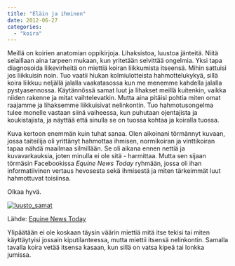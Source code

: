 ```yaml
---
title: "Eläin ja ihminen"
date: 2012-06-27
categories: 
  - "koira"
---
```


Meillä on koirien anatomian oppikirjoja. Lihaksistoa, luustoa jänteitä. Niitä selaillaan aina tarpeen mukaan, kun yritetään selvittää ongelmia. Yksi tapa diagnosoida liikevirheitä on miettiä koiran liikkumista itseensä. Mihin sattuisi jos liikkuisin noin. Tuo vaatii hiukan kolmiulotteista hahmottelukykyä, sillä koira liikkuu neljällä jalalla vaakatasossa kun me menemme kahdella jalalla pystyasennossa. Käytännössä samat luut ja lihakset meillä kuitenkin, vaikka niiden rakenne ja mitat vaihtelevatkin. Mutta aina pitäisi pohtia miten omat raajamme ja lihaksemme liikkuisivat nelinkontin. Tuo hahmotusongelma tulee monelle vastaan siinä vaiheessa, kun puhutaan ojentajista ja koukistajista, ja näyttää että sinulla se on tuossa kohtaa ja koiralla tuossa.

<!--more-->

Kuva kertoon enemmän kuin tuhat sanaa. Olen aikoinani törmännyt kuvaan, jossa taiteilija oli yrittänyt hahmottaa ihmisen, normikoiran ja vinttikoiran tapaa nähdä maailmaa silmillään. Se oli aikana ennen nettiä ja kuvavarkauksia, joten minulla ei ole sitä - harmittaa. Mutta sen sijaan törmäsin Facebookissa _Equine News Today_ ryhmään, jossa oli ihan informatiivinen vertaus hevosesta sekä ihmisestä ja miten tärkeimmät luut hahmottuvat toisiinsa.

Olkaa hyvä.

[![](images/luusto_samat.jpg "luusto_samat")](hthttps://www.facebook.com/photo.php?fbid=325665317517809&set=a.112680012149675.25458.101841893233487&type=1&theater)

Lähde: [Equine News Today](https://www.facebook.com/photo.php?fbid=325665317517809&set=a.112680012149675.25458.101841893233487&type=1&theater)

Ylipäätään ei ole koskaan täysin väärin miettiä mitä itse tekisi tai miten käyttäytyisi jossain kiputilanteessa, mutta miettii itsensä nelinkontin. Samalla tavalla koira vetää itsensa kasaan, kun sillä on vatsa kipeä tai lonkka jumissa.
